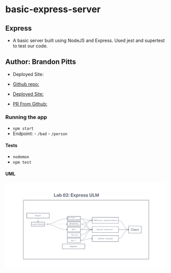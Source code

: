 # basic-express-server

## Express

- A basic server built using NodeJS and Express. Used jest and supertest to test our code.

## Author: Brandon Pitts

- Deployed Site:

- [Github repo:](https://github.com/brandomoki/basic-express-server)

- [Deployed Site:](https://bp-basic-express-server.herokuapp.com/)

- [PR From Github:](https://github.com/brandomoki/basic-express-server/pull/1)

### Running the app

- `npm start`
- Endpoint:
      - `/bad`
      - `/person`

#### Tests

- `nodemon`
- `npm test`

#### UML

![Uml](./img/ULM!%20Lab%2002!%20Express.png)


